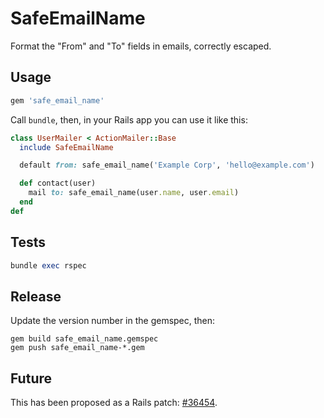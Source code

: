 SafeEmailName
=============

Format the "From" and "To" fields in emails, correctly escaped.


Usage
-----

```rb
gem 'safe_email_name'
```

Call `bundle`, then, in your Rails app you can use it like this:

```rb
class UserMailer < ActionMailer::Base
  include SafeEmailName

  default from: safe_email_name('Example Corp', 'hello@example.com')

  def contact(user)
    mail to: safe_email_name(user.name, user.email)
  end
def
```


Tests
-----

```rb
bundle exec rspec
```


Release
-------

Update the version number in the gemspec, then:

```
gem build safe_email_name.gemspec
gem push safe_email_name-*.gem
```


Future
------

This has been proposed as a Rails patch: [#36454](https://github.com/rails/rails/pull/36454).
